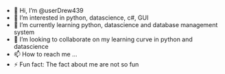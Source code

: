 - 👋 Hi, I’m @userDrew439
- 👀 I’m interested in python, datascience, c#, GUI
- 🌱 I’m currently learning python, datascience and database management system
- 💞️ I’m looking to collaborate on my learning curve in python and datascience
- 📫 How to reach me ...
- ⚡ Fun fact: The fact about me are not so fun

<!---
userDrew439/userDrew439 is a ✨ special ✨ repository because its `README.md` (this file) appears on your GitHub profile.
You can click the Preview link to take a look at your changes.
--->
